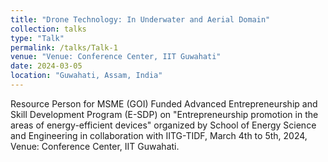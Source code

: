 ```yaml
---
title: "Drone Technology: In Underwater and Aerial Domain"
collection: talks
type: "Talk"
permalink: /talks/Talk-1
venue: "Venue: Conference Center, IIT Guwahati"
date: 2024-03-05
location: "Guwahati, Assam, India"
---
```


Resource Person for MSME (GOI) Funded Advanced Entrepreneurship and Skill Development Program (E-SDP) on "Entrepreneurship promotion in the areas of energy-efficient devices" organized by School of Energy Science and Engineering in collaboration with IITG-TIDF, March 4th to 5th, 2024, Venue: Conference Center, IIT Guwahati.

